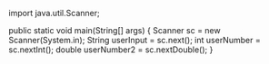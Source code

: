 import java.util.Scanner;

public static void main(String[] args) {
  Scanner sc = new Scanner(System.in);
  String userInput = sc.next();
  int userNumber = sc.nextInt();
  double userNumber2 = sc.nextDouble();
}
